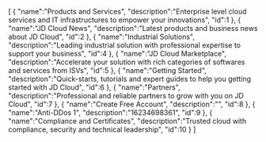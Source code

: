 [
	{
		"name":"Products and Services",
		"description":"Enterprise level cloud services and IT infrastructures to empower your innovations",
		"id":1
	},
	{
		"name":"JD Cloud News",
		"description":"Latest products and business news about JD Cloud",
		"id":2
	},
	{
		"name":"Industrial Solutions",
		"description":"Leading industrial solution with professional expertise to support your business",
		"id":4
	},
	{
		"name":"JD Cloud Marketplace",
		"description":"Accelerate your solution with rich categories of softwares and services from ISVs",
		"id":5
	},
	{
		"name":"Getting Started",
		"description":"Quick-starts, tutorials and expert guides to help you getting started with JD Cloud",
		"id":6
	},
	{
		"name":"Partners",
		"description":"Professional and reliable partners to grow with you on JD Cloud",
		"id":7
	},
	{
		"name":"Create Free Account",
		"description":"",
		"id":8
	},
	{
		"name":"Anti-DDos 1",
		"description":"16234698361",
		"id":9
	},
	{
		"name":"Compliance and Certificates",
		"description":"Trusted cloud with compliance, security and technical leadership",
		"id":10
	}
]